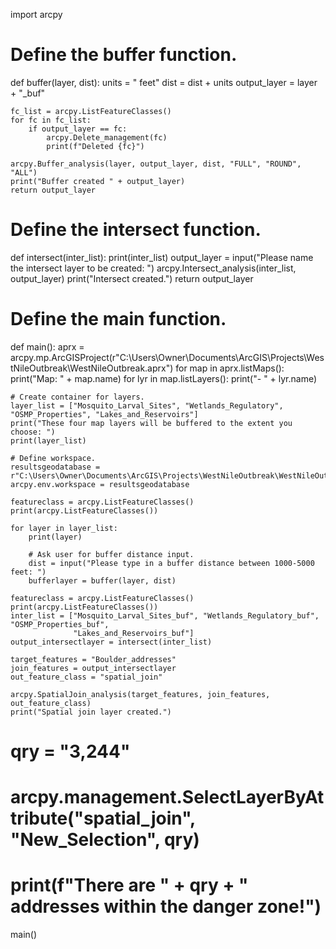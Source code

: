 import arcpy


# Define the buffer function.
def buffer(layer, dist):
    units = " feet"
    dist = dist + units
    output_layer = layer + "_buf"

    fc_list = arcpy.ListFeatureClasses()
    for fc in fc_list:
        if output_layer == fc:
            arcpy.Delete_management(fc)
            print(f"Deleted {fc}")

    arcpy.Buffer_analysis(layer, output_layer, dist, "FULL", "ROUND", "ALL")
    print("Buffer created " + output_layer)
    return output_layer


# Define the intersect function.
def intersect(inter_list):
    print(inter_list)
    output_layer = input("Please name the intersect layer to be created: ")
    arcpy.Intersect_analysis(inter_list, output_layer)
    print("Intersect created.")
    return output_layer


# Define the main function.
def main():
    aprx = arcpy.mp.ArcGISProject(r"C:\Users\Owner\Documents\ArcGIS\Projects\WestNileOutbreak\WestNileOutbreak.aprx")
    for map in aprx.listMaps():
        print("Map: " + map.name)
        for lyr in map.listLayers():
            print("- " + lyr.name)

    # Create container for layers.
    layer_list = ["Mosquito_Larval_Sites", "Wetlands_Regulatory", "OSMP_Properties", "Lakes_and_Reservoirs"]
    print("These four map layers will be buffered to the extent you choose: ")
    print(layer_list)

    # Define workspace.
    resultsgeodatabase = r"C:\Users\Owner\Documents\ArcGIS\Projects\WestNileOutbreak\WestNileOutbreak.gdb\\"
    arcpy.env.workspace = resultsgeodatabase

    featureclass = arcpy.ListFeatureClasses()
    print(arcpy.ListFeatureClasses())

    for layer in layer_list:
        print(layer)

        # Ask user for buffer distance input.
        dist = input("Please type in a buffer distance between 1000-5000 feet: ")
        bufferlayer = buffer(layer, dist)

    featureclass = arcpy.ListFeatureClasses()
    print(arcpy.ListFeatureClasses())
    inter_list = ["Mosquito_Larval_Sites_buf", "Wetlands_Regulatory_buf", "OSMP_Properties_buf",
                  "Lakes_and_Reservoirs_buf"]
    output_intersectlayer = intersect(inter_list)

    target_features = "Boulder_addresses"
    join_features = output_intersectlayer
    out_feature_class = "spatial_join"

    arcpy.SpatialJoin_analysis(target_features, join_features, out_feature_class)
    print("Spatial join layer created.")

#    qry = "3,244"
#    arcpy.management.SelectLayerByAttribute("spatial_join", "New_Selection", qry)
#    print(f"There are " + qry + " addresses within the danger zone!")


main()

